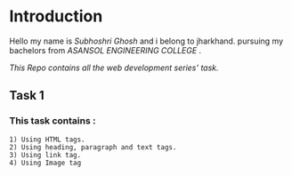 # Introduction

Hello
my name is *Subhoshri Ghosh* and i belong to jharkhand.
pursuing my bachelors from *ASANSOL ENGINEERING COLLEGE* .  

*This Repo contains all the web development series' task.*  

## Task 1  

### This task contains :  
 
	1) Using HTML tags.
	2) Using heading, paragraph and text tags.
	3) Using link tag.
	4) Using Image tag
